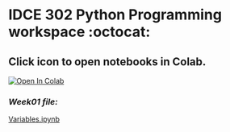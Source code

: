 # IDCE 302 Python Programming workspace :octocat:
## Click icon to open notebooks in Colab.
[![Open In Colab](https://colab.research.google.com/assets/colab-badge.svg)](https://colab.research.google.com/github/Yichun-Yuan/Colab/)

### *Week01 file:*
[Variables.ipynb](https://github.com/Yichun-Yuan/Colab/blob/main/Variables.ipynb)
